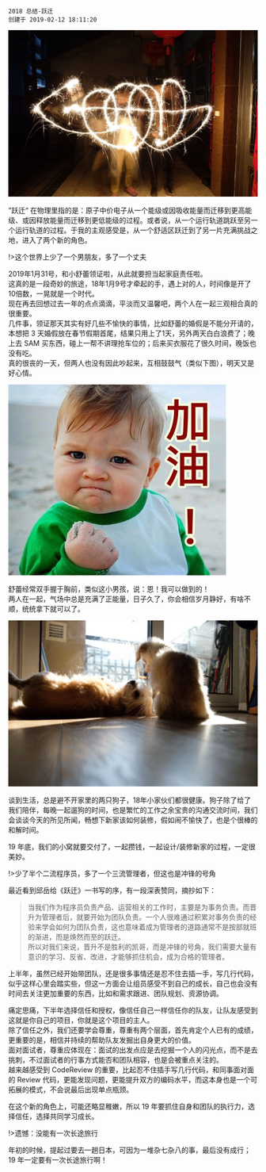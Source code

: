```
2018 总结-跃迁
创建于 2019-02-12 18:11:20
```
![cupid](../images/WechatIMG136.jpeg)

”跃迁“ 在物理里指的是：原子中价电子从一个能级或因吸收能量而迁移到更高能级、或因释放能量而迁移到更低能级的过程。或者说，从一个运行轨道跳跃至另一个运行轨道的过程。于我的主观感受是，从一个舒适区跃迁到了另一片充满挑战之地，进入了两个新的角色。

!>这个世界上少了一个男朋友，多了一个丈夫  

2019年1月31号，和小舒蕾领证啦，从此就要担当起家庭责任啦。  
这真的是一段奇妙的旅途，18年1月9号才牵起的手，遇上对的人，时间像是开了10倍数，一晃就是一个时代。  
现在再去回想过去一年的点点滴滴，平淡而又温馨吧，两个人在一起三观相合真的很重要。  
几件事，领证那天其实有好几些不愉快的事情，比如舒蕾的婚假是不能分开请的，本想把 3 天婚假放在春节假期首尾，结果只用上了1天，另外两天白白浪费了；晚上去 SAM 买东西，碰上一帮不讲理抢车位的；后来买衣服花了很久时间，晚饭也没有吃。  
真的很丧的一天，但两人也没有因此吵起来，互相鼓鼓气（类似下图），明天又是好心情。  

![jiayou](../images/jiayou.jpg)

舒蕾经常双手握于胸前，类似这小男孩，说：恩！我可以做到的！  
两人在一起，气场中总是充满了正能量，日子久了，你会相信岁月静好，有啥不顺，统统拿下就可以了。  

<img src="../images/WechatIMG141.jpeg" />

谈到生活，总是避不开家里的两只狗子，18年小家伙们都很健康。狗子除了给了我们陪伴，每晚一起遛狗的时间，也是繁忙的工作之余宝贵的沟通交流时间，我们会谈谈今天的所见所闻，畅想下新家该如何装修，假如闹不愉快了，也是个很棒的和解时间。

19 年底，我们的小窝就要交付了，一起攒钱，一起设计/装修新家的过程，一定很美妙。

!>少了半个二流程序员，多了一个三流管理者，但这也是冲锋的号角

最近看到邱岳给《跃迁》一书写的序，有一段深表赞同，摘抄如下：  
>当我们作为程序员负责产品、运营相关的工作时，主要是为事务负责。而晋升为管理者后，就要开始为团队负责。一个人很难通过积累对事务负责的经验来学会如何为团队负责，这也意味着成为管理者的道路通常不是按部就班的渐进，而是焕然而至的跃迁。  
所以对我们来说，晋升不是胜利的凯哥，而是冲锋的号角，我们需要大量有意识的学习、反省、改进，才能够抓住机会，成为合格的管理者。

上半年，虽然已经开始带团队，还是很多事情还是忍不住去插一手，写几行代码，似乎这样心里会踏实些，但这一方面会让组员感受不到自己的成长，自己也会没有时间去关注更加重要的东西，比如和需求跟进、团队规划、资源协调。

痛定思痛，下半年选择信任和授权，像信任自己一样信任你的队友，让队友感受到这就是你自己的项目，你就是这个项目的主人。  
除了信任之外，我们还要学会尊重，尊重有两个层面，首先肯定个人已有的成绩，更重要的是，相信并持续的帮助队友发掘出自身更大的价值。  
面对面试者，尊重应体现在：面试的出发点应是去挖掘一个人的闪光点，而不是去挑刺，不过面试者的行事方式能否和团队相容，也是会被重点关注的。  
越来越感受到 CodeReview 的重要，比起忍不住插手写几行代码，和同事面对面的 Review 代码，更能发现问题，更能提升双方的编码水平，而这本身也是一个可拓展的模式，不会说最后出现单点瓶颈。  

在这个新的角色上，可能还略显稚嫩，所以 19 年要抓住自身和团队的执行力，选择信任，选择共同学习成长。


!>遗憾：没能有一次长途旅行

年初的时候，提起过要去一趟日本，可因为一堆杂七杂八的事，最后没有成行；19 年一定要有一次长途旅行啊！